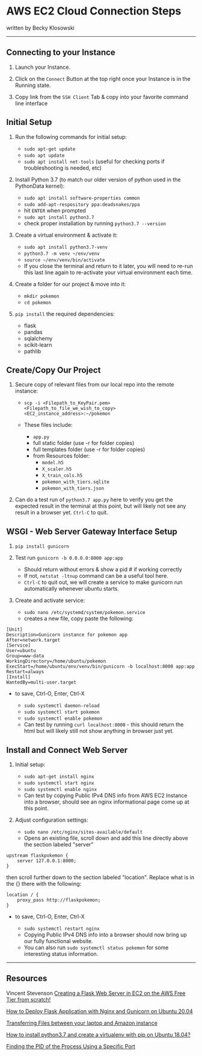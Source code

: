 # AWS EC2 Cloud Connection Steps

written by Becky Klosowski

- - -

## Connecting to your Instance

1. Launch your Instance.

2. Click on the `Connect` Button at the top right once your Instance is in the Running state.

3. Copy link from the `SSH Client` Tab & copy into your favorite command line interface

## Initial Setup

1. Run the following commands for initial setup:

    - `sudo apt-get update`
    - `sudo apt update`
    - `sudo apt install net-tools` (useful for checking ports if troubleshooting is needed, etc)

2. Install Python 3.7 (to match our older version of python used in the PythonData kernel):

    - `sudo apt install software-properties common`
    - `sudo add-apt-respository ppa:deadsnakes/ppa`
    - hit `ENTER` when prompted
    - `sudo apt install python3.7`
    - check proper installation by running `python3.7 --version`

3. Create a virtual environment & activate it:

    - `sudo apt install python3.7-venv`
    - `python3.7 -m venv ~/env/venv`
    - `source ~/env/venv/bin/activate`
    - If you close the terminal and return to it later, you will need to re-run this last line again to re-activate your virtual environment each time.

4. Create a folder for our project & move into it:

    - `mkdir pokemon`
    - `cd pokemon`

5. `pip install` the required dependencies:

    - flask
    - pandas
    - sqlalchemy
    - scikit-learn
    - pathlib

## Create/Copy Our Project

1. Secure copy of relevant files from our local repo into the remote instance:

    - `scp -i <Filepath_to_KeyPair.pem> <Filepath_to_file_we_wish_to_copy> <EC2_instance_address>:~/pokemon`
    - These files include:

        - `app.py`
        - full static folder (use -r for folder copies)
        - full templates folder (use -r for folder copies)
        - from Resources folder:
            - `model.h5`
            - `X_scaler.h5`
            - `X_train_cols.h5`
            - `pokemon_with_tiers.sqlite`
            - `pokemon_with_tiers.json`

2. Can do a test run of `python3.7 app.py` here to verify you get the expected result in the terminal at this point, but will likely not see any result in a browser yet.  `Ctrl-C` to quit.

## WSGI - Web Server Gateway Interface Setup

1. `pip install gunicorn`

2. Test run `gunicorn -b 0.0.0.0:8000 app:app`

    - Should return without errors & show a pid # if working correctly
    - If not, `netstat -ltnup` command can be a useful tool here.
    - `Ctrl-C` to quit out, we will create a service to make gunicorn run automatically whenever ubuntu starts.

3. Create and activate service:

    - `sudo nano /etc/systemd/system/pokemon.service`
    - creates a new file, copy paste the following:

```
[Unit]
Description=Gunicorn instance for pokemon app
After=network.target
[Service]
User=ubuntu
Group=www-data
WorkingDirectory=/home/ubuntu/pokemon
ExecStart=/home/ubuntu/env/venv/bin/gunicorn -b localhost:8000 app:app
Restart=always
[Install]
WantedBy=multi-user.target
```

- to save, Ctrl-O, Enter, Ctrl-X

  - `sudo systemctl daemon-reload`
  - `sudo systemctl start pokemon`
  - `sudo systemctl enable pokemon`
  - Can test by running `curl localhost:8000` - this should return the html but will likely still not show anything in browser just yet.

## Install and Connect Web Server

1. Initial setup:

    - `sudo apt-get install nginx`
    - `sudo systemctl start nginx`
    - `sudo systemctl enable nginx`
    - Can test by copying Public IPv4 DNS info from AWS EC2 Instance into a browser, should see an nginx informational page come up at this point.

2. Adjust configuration settings:

    - `sudo nano /etc/nginx/sites-available/default`
    - Opens an existing file, scroll down and add this line directly above the section labeled "server"

```
upstream flaskpokemon {
	server 127.0.0.1:8000;
}
```

then scroll further down to the section labeled "location".  Replace what is in the {} there with the following:

```
location / {
	proxy_pass http://flaskpokemon;
}
```

- to save, Ctrl-O, Enter, Ctrl-X

  - `sudo systemctl restart nginx`
  - Copying Public IPv4 DNS info into a browser should now bring up our fully functional website.
  - You can also run `sudo systemctl status pokemon` for some interesting status information.

- - -

## Resources

Vincent Stevenson
[Creating a Flask Web Server in EC2 on the AWS Free Tier from scratch!](https://www.youtube.com/watch?v=z5XiVh6v4uI)

[How to Deploy Flask Application with Nginx and Gunicorn on Ubuntu 20.04](https://www.rosehosting.com/blog/how-to-deploy-flask-application-with-nginx-and-gunicorn-on-ubuntu-20-04/)

[Transferring Files between your laptop and Amazon instance](https://angus.readthedocs.io/en/2014/amazon/transfer-files-between-instance.html)

[How to install python3.7 and create a virtualenv with pip on Ubuntu 18.04?](https://stackoverflow.com/questions/53070868/how-to-install-python3-7-and-create-a-virtualenv-with-pip-on-ubuntu-18-04)

[Finding the PID of the Process Using a Specific Port](https://www.baeldung.com/linux/find-process-using-port)